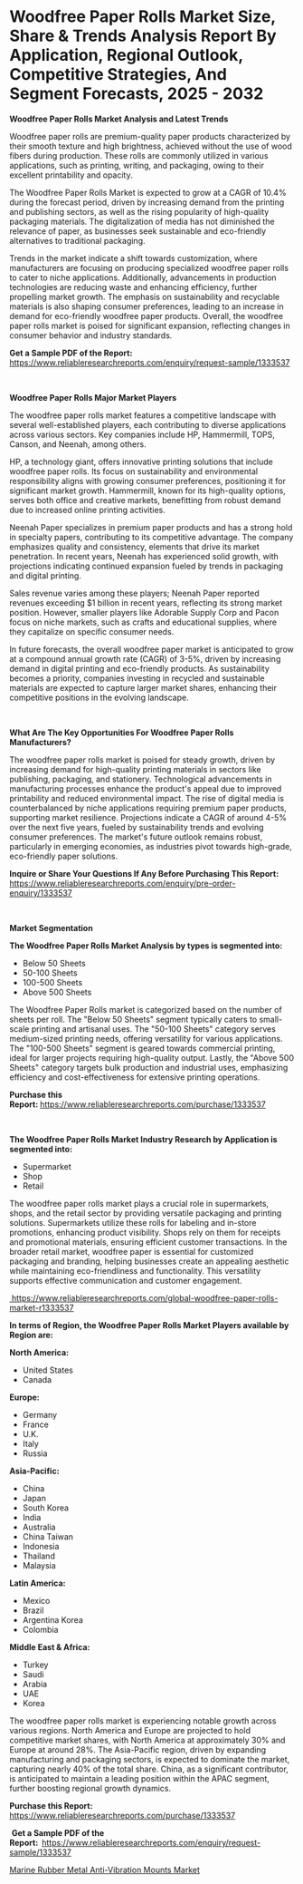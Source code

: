 <p><h1>Woodfree Paper Rolls Market Size, Share & Trends Analysis Report By Application, Regional Outlook, Competitive Strategies, And Segment Forecasts, 2025 - 2032</h1></p><p><strong>Woodfree Paper Rolls Market Analysis and Latest Trends</strong></p>
<p><p>Woodfree paper rolls are premium-quality paper products characterized by their smooth texture and high brightness, achieved without the use of wood fibers during production. These rolls are commonly utilized in various applications, such as printing, writing, and packaging, owing to their excellent printability and opacity. </p><p>The Woodfree Paper Rolls Market is expected to grow at a CAGR of 10.4% during the forecast period, driven by increasing demand from the printing and publishing sectors, as well as the rising popularity of high-quality packaging materials. The digitalization of media has not diminished the relevance of paper, as businesses seek sustainable and eco-friendly alternatives to traditional packaging. </p><p>Trends in the market indicate a shift towards customization, where manufacturers are focusing on producing specialized woodfree paper rolls to cater to niche applications. Additionally, advancements in production technologies are reducing waste and enhancing efficiency, further propelling market growth. The emphasis on sustainability and recyclable materials is also shaping consumer preferences, leading to an increase in demand for eco-friendly woodfree paper products. Overall, the woodfree paper rolls market is poised for significant expansion, reflecting changes in consumer behavior and industry standards.</p></p>
<p><strong>Get a Sample PDF of the Report:&nbsp;</strong> <a href="https://www.reliableresearchreports.com/enquiry/request-sample/1333537?utm_campaign=2641&utm_medium=2&utm_source=Github&utm_content=ia&utm_term=24032025&utm_id=woodfree-paper-rolls">https://www.reliableresearchreports.com/enquiry/request-sample/1333537</a></p>
<p>&nbsp;</p>
<p><strong>Woodfree Paper Rolls Major Market Players</strong></p>
<p><p>The woodfree paper rolls market features a competitive landscape with several well-established players, each contributing to diverse applications across various sectors. Key companies include HP, Hammermill, TOPS, Canson, and Neenah, among others.</p><p>HP, a technology giant, offers innovative printing solutions that include woodfree paper rolls. Its focus on sustainability and environmental responsibility aligns with growing consumer preferences, positioning it for significant market growth. Hammermill, known for its high-quality options, serves both office and creative markets, benefitting from robust demand due to increased online printing activities.</p><p>Neenah Paper specializes in premium paper products and has a strong hold in specialty papers, contributing to its competitive advantage. The company emphasizes quality and consistency, elements that drive its market penetration. In recent years, Neenah has experienced solid growth, with projections indicating continued expansion fueled by trends in packaging and digital printing.</p><p>Sales revenue varies among these players; Neenah Paper reported revenues exceeding $1 billion in recent years, reflecting its strong market position. However, smaller players like Adorable Supply Corp and Pacon focus on niche markets, such as crafts and educational supplies, where they capitalize on specific consumer needs.</p><p>In future forecasts, the overall woodfree paper market is anticipated to grow at a compound annual growth rate (CAGR) of 3-5%, driven by increasing demand in digital printing and eco-friendly products. As sustainability becomes a priority, companies investing in recycled and sustainable materials are expected to capture larger market shares, enhancing their competitive positions in the evolving landscape.</p></p>
<p>&nbsp;</p>
<p><strong>What Are The Key Opportunities For Woodfree Paper Rolls Manufacturers?</strong></p>
<p><p>The woodfree paper rolls market is poised for steady growth, driven by increasing demand for high-quality printing materials in sectors like publishing, packaging, and stationery. Technological advancements in manufacturing processes enhance the product's appeal due to improved printability and reduced environmental impact. The rise of digital media is counterbalanced by niche applications requiring premium paper products, supporting market resilience. Projections indicate a CAGR of around 4-5% over the next five years, fueled by sustainability trends and evolving consumer preferences. The market's future outlook remains robust, particularly in emerging economies, as industries pivot towards high-grade, eco-friendly paper solutions.</p></p>
<p><strong>Inquire or Share Your Questions If Any Before Purchasing This Report:</strong> <a href="https://www.reliableresearchreports.com/enquiry/pre-order-enquiry/1333537?utm_campaign=2641&utm_medium=2&utm_source=Github&utm_content=ia&utm_term=24032025&utm_id=woodfree-paper-rolls">https://www.reliableresearchreports.com/enquiry/pre-order-enquiry/1333537</a></p>
<p>&nbsp;</p>
<p><strong>Market Segmentation</strong></p>
<p><strong>The Woodfree Paper Rolls Market Analysis by types is segmented into:</strong></p>
<p><ul><li>Below 50 Sheets</li><li>50-100 Sheets</li><li>100-500 Sheets</li><li>Above 500 Sheets</li></ul></p>
<p><p>The Woodfree Paper Rolls market is categorized based on the number of sheets per roll. The "Below 50 Sheets" segment typically caters to small-scale printing and artisanal uses. The "50-100 Sheets" category serves medium-sized printing needs, offering versatility for various applications. The "100-500 Sheets" segment is geared towards commercial printing, ideal for larger projects requiring high-quality output. Lastly, the "Above 500 Sheets" category targets bulk production and industrial uses, emphasizing efficiency and cost-effectiveness for extensive printing operations.</p></p>
<p><strong>Purchase this Report:&nbsp;</strong><a href="https://www.reliableresearchreports.com/purchase/1333537?utm_campaign=2641&utm_medium=2&utm_source=Github&utm_content=ia&utm_term=24032025&utm_id=woodfree-paper-rolls">https://www.reliableresearchreports.com/purchase/1333537</a></p>
<p>&nbsp;</p>
<p><strong>The Woodfree Paper Rolls Market Industry Research by Application is segmented into:</strong></p>
<p><ul><li>Supermarket</li><li>Shop</li><li>Retail</li></ul></p>
<p><p>The woodfree paper rolls market plays a crucial role in supermarkets, shops, and the retail sector by providing versatile packaging and printing solutions. Supermarkets utilize these rolls for labeling and in-store promotions, enhancing product visibility. Shops rely on them for receipts and promotional materials, ensuring efficient customer transactions. In the broader retail market, woodfree paper is essential for customized packaging and branding, helping businesses create an appealing aesthetic while maintaining eco-friendliness and functionality. This versatility supports effective communication and customer engagement.</p></p>
<p><a href="https://www.reliableresearchreports.com/global-woodfree-paper-rolls-market-r1333537?utm_campaign=2641&utm_medium=2&utm_source=Github&utm_content=ia&utm_term=24032025&utm_id=woodfree-paper-rolls">&nbsp;https://www.reliableresearchreports.com/global-woodfree-paper-rolls-market-r1333537</a></p>
<p><strong>In terms of Region, the Woodfree Paper Rolls Market Players available by Region are:</strong></p>
<p>
    <p> <strong> North America: </strong>
        <ul>
            <li>United States</li>
            <li>Canada</li>
        </ul>
        </p> 
    <p> <strong> Europe: </strong>
        <ul>
            <li>Germany</li>
            <li>France</li>
            <li>U.K.</li>
            <li>Italy</li>
            <li>Russia</li>
        </ul>
        </p> 
    <p> <strong> Asia-Pacific: </strong>
        <ul>
            <li>China</li>
            <li>Japan</li>
            <li>South Korea</li>
            <li>India</li>
            <li>Australia</li>
            <li>China Taiwan</li>
            <li>Indonesia</li>
            <li>Thailand</li>
            <li>Malaysia</li>
        </ul>
        </p> 
    <p> <strong> Latin America: </strong>
        <ul>
            <li>Mexico</li>
            <li>Brazil</li>
            <li>Argentina Korea</li>
            <li>Colombia</li>
        </ul>
        </p> 
    <p> <strong> Middle East & Africa: </strong>
        <ul>
            <li>Turkey</li>
            <li>Saudi</li>
            <li>Arabia</li>
            <li>UAE</li>
            <li>Korea</li>
        </ul>
    </p>
    </p>
<p><p>The woodfree paper rolls market is experiencing notable growth across various regions. North America and Europe are projected to hold competitive market shares, with North America at approximately 30% and Europe at around 28%. The Asia-Pacific region, driven by expanding manufacturing and packaging sectors, is expected to dominate the market, capturing nearly 40% of the total share. China, as a significant contributor, is anticipated to maintain a leading position within the APAC segment, further boosting regional growth dynamics.</p></p>
<p><strong>Purchase this Report: </strong><a href="https://www.reliableresearchreports.com/purchase/1333537?utm_campaign=2641&utm_medium=2&utm_source=Github&utm_content=ia&utm_term=24032025&utm_id=woodfree-paper-rolls">https://www.reliableresearchreports.com/purchase/1333537</a></p>
<p>&nbsp;<strong>Get a Sample PDF of the Report:&nbsp;&nbsp;</strong><a href="https://www.reliableresearchreports.com/enquiry/request-sample/1333537?utm_campaign=2641&utm_medium=2&utm_source=Github&utm_content=ia&utm_term=24032025&utm_id=woodfree-paper-rolls">https://www.reliableresearchreports.com/enquiry/request-sample/1333537</a></p>
<p><strong></strong></p>
<p><p><a href="https://github.com/rushanday/Market-Research-Report-List-1/blob/main/marine-rubber-metal-anti-vibration-mounts-market.md?utm_campaign=2641&utm_medium=2&utm_source=Github&utm_content=ia&utm_term=24032025&utm_id=woodfree-paper-rolls">Marine Rubber Metal Anti-Vibration Mounts Market</a></p></p>